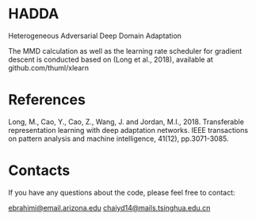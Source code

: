 # HADDA
Heterogeneous Adversarial Deep Domain Adaptation



The MMD calculation as well as the learning rate scheduler for gradient descent is conducted based on (Long et al., 2018), available at github.com/thuml/xlearn

# References

Long, M., Cao, Y., Cao, Z., Wang, J. and Jordan, M.I., 2018. Transferable representation learning with deep adaptation networks. IEEE transactions on pattern analysis and machine intelligence, 41(12), pp.3071-3085.

# Contacts
If you have any questions about the code, please feel free to contact:

ebrahimi@email.arizona.edu
chaiyd14@mails.tsinghua.edu.cn
